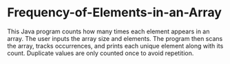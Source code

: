# Frequency-of-Elements-in-an-Array
This Java program counts how many times each element appears in an array. The user inputs the array size and elements. The program then scans the array, tracks occurrences, and prints each unique element along with its count. Duplicate values are only counted once to avoid repetition.
